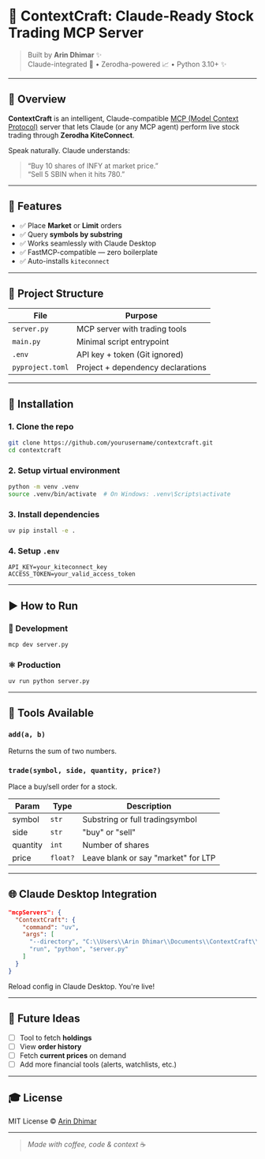# 🎨 ContextCraft: Claude-Ready Stock Trading MCP Server

> Built by **Arin Dhimar** ✨  
> Claude-integrated 🧐 • Zerodha-powered 📈 • Python 3.10+ ✨

---

## 🚀 Overview

**ContextCraft** is an intelligent, Claude-compatible [MCP (Model Context Protocol)](https://modelcontextprotocol.io/) server that lets Claude (or any MCP agent) perform live stock trading through **Zerodha KiteConnect**.

Speak naturally. Claude understands:

> “Buy 10 shares of INFY at market price.”  
> “Sell 5 SBIN when it hits 780.”

---

## 🔧 Features

- ✅ Place **Market** or **Limit** orders
- ✅ Query **symbols by substring**
- ✅ Works seamlessly with Claude Desktop
- ✅ FastMCP-compatible — zero boilerplate
- ✅ Auto-installs `kiteconnect`

---

## 📂 Project Structure

| File            | Purpose                                 |
|-----------------|------------------------------------------|
| `server.py`     | MCP server with trading tools            |
| `main.py`       | Minimal script entrypoint                |
| `.env`          | API key + token (Git ignored)            |
| `pyproject.toml`| Project + dependency declarations        |

---

## 📅 Installation

### 1. Clone the repo
```bash
git clone https://github.com/yourusername/contextcraft.git
cd contextcraft
```

### 2. Setup virtual environment
```bash
python -m venv .venv
source .venv/bin/activate  # On Windows: .venv\Scripts\activate
```

### 3. Install dependencies
```bash
uv pip install -e .
```

### 4. Setup `.env`
```env
API_KEY=your_kiteconnect_key
ACCESS_TOKEN=your_valid_access_token
```

---

## ▶️ How to Run

### 🚧 Development
```bash
mcp dev server.py
```

### ⚛️ Production
```bash
uv run python server.py
```

---

## 🧰 Tools Available

### `add(a, b)`
Returns the sum of two numbers.

### `trade(symbol, side, quantity, price?)`
Place a buy/sell order for a stock.

| Param     | Type     | Description                            |
|-----------|----------|----------------------------------------|
| symbol    | `str`    | Substring or full tradingsymbol         |
| side      | `str`    | "buy" or "sell"                         |
| quantity  | `int`    | Number of shares                        |
| price     | `float?` | Leave blank or say "market" for LTP     |

---

## 🌐 Claude Desktop Integration

```json
"mcpServers": {
  "ContextCraft": {
    "command": "uv",
    "args": [
      "--directory", "C:\\Users\\Arin Dhimar\\Documents\\ContextCraft\\mcp-server-contextcraft",
      "run", "python", "server.py"
    ]
  }
}
```

Reload config in Claude Desktop. You're live!

---

## 🚀 Future Ideas

- [ ] Tool to fetch **holdings**
- [ ] View **order history**
- [ ] Fetch **current prices** on demand
- [ ] Add more financial tools (alerts, watchlists, etc.)

---

## 🎓 License

MIT License © [Arin Dhimar](https://github.com/arindhimar)

---

> _Made with coffee, code & context_ ☕️